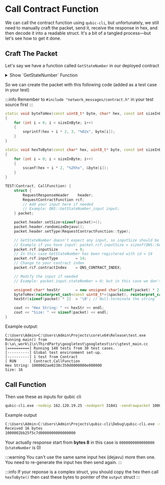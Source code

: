 # Call Contract Function

We can call the contract function using `qubic-cli`, but unfortunately, we still need to manually craft the packet, send it, receive the response in hex, and then decode it into a readable struct. It's a bit of a tangled process—but let's see how to get it done.

## Craft The Packet

Let's say we have a function called `GetStateNumber` in our deployed contract

<details>
<summary>Show `GetStateNumber` Function</summary>
```
struct GetStateNumber_input  {
};
struct GetStateNumber_output {
	uint64 stateNumber;
};
PUBLIC_FUNCTION(GetStateNumber) {
	output.stateNumber = state.stateNumber;
}
```
</details>

So we can create the packet with this following code (added as a test case in your test)

:::info
Remember to `#include "network_messages/contract.h"` in your test source first
:::

```cpp
static void byteToHex(const uint8_t* byte, char* hex, const int sizeInByte)
{
	for (int i = 0; i < sizeInByte; i++)
	{
		snprintf(hex + i * 2, 3, "%02x", byte[i]);
	}
}

static void hexToByte(const char* hex, uint8_t* byte, const int sizeInByte)
{
	for (int i = 0; i < sizeInByte; i++)
	{
		sscanf(hex + i * 2, "%2hhx", &byte[i]);
	}
}

TEST(Contract, CallFunction) {
	struct {
		RequestResponseHeader	 header;
		RequestContractFunction rcf;
		// Add your input here if needed
		// Example: QNS::GetStateNumber_input input;
	} packet;

	packet.header.setSize<sizeof(packet)>();
	packet.header.randomizeDejavu();
	packet.header.setType(RequestContractFunction::type);

	// GetStateNumber doesn't expect any input, so inputSize should be 0
	// Example if you have input: packet.rcf.inputSize = sizeof(QNS::GetStateNumber_input);
	packet.rcf.inputSize		= 0;
	// In this case GetStateNumber has been registered with id = 14
	packet.rcf.inputType		= 14;
	// Change to your contract index
	packet.rcf.contractIndex	= QNS_CONTRACT_INDEX;

	// Modify the input if needed
	// Example: packet.input.stateNumber = 0; but in this case we don't need input

	unsigned char* hexStr		= new unsigned char[sizeof(packet) * 2 + 1];
	byteToHex(reinterpret_cast<const uint8_t*>(&packet), reinterpret_cast<char*>(hexStr), sizeof(packet));
	hexStr[sizeof(packet) * 2]	= '\0'; // Null-terminate the string

	cout << "Hex String: " << hexStr << endl;
	cout << "Size: " << sizeof(packet) << endl;
}
```

Example output:

```
C:\Users\Admin>C:\Users\Admin\Projects\core\x64\Release\test.exe
Running main() from D:\a\_work\1\s\ThirdParty\googletest\googletest\src\gtest_main.cc
[==========] Running 140 tests from 30 test cases.
[----------] Global test environment set-up.
[----------] 1 test from Contract
[ RUN      ] Contract.CallFunction
Hex String: 1000002ae0238c350d0000000e000000
Size: 16
```

## Call Function

Then use these as inputs for qubic cli

```bash
qubic-cli.exe -nodeip 162.120.19.25 -nodeport 31841 -sendrawpacket 1000002ae0238c350d0000000e000000 16
```

Example output

```bash
C:\Users\Admin>C:\Users\Admin\Projects\qubic-cli\Debug\qubic-cli.exe -seed ghromhommngqxjokdlnyjkaoxmjbnwqneiikevfkxfncftudczluvcl -nodeip 162.120.19.25 -nodeport 31841 -sendrawpacket 1000002ab25f5c7d0d0000000e000000 16
Received 16 bytes
1000002bb25f5c7d0000000000000000
```

Your actually response start from **bytes 8** in this case is `0000000000000000` (`stateNumber` is 0)

:::warning
You can't use the same same input hex (dejavu) more then one. You need to re-generate the input hex then send again.
:::

:::info
If your reponse is a complex struct, you should copy the hex then call `hexToByte()` then cast these bytes to pointer of the `output` struct
:::
